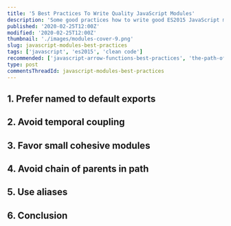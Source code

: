 ```yaml
---
title: '5 Best Practices To Write Quality JavaScript Modules'
description: 'Some good practices how to write good ES2015 JavaScript modules.'
published: '2020-02-25T12:00Z'
modified: '2020-02-25T12:00Z'
thumbnail: './images/modules-cover-9.png'
slug: javascript-modules-best-practices
tags: ['javascript', 'es2015', 'clean code']
recommended: ['javascript-arrow-functions-best-practices', 'the-path-of-software-development-craftsmanship']
type: post
commentsThreadId: javascript-modules-best-practices
---
```


## 1. Prefer named to default exports

## 2. Avoid temporal coupling

## 3. Favor small cohesive modules

## 4. Avoid chain of parents in path

## 5. Use aliases

## 6. Conclusion
